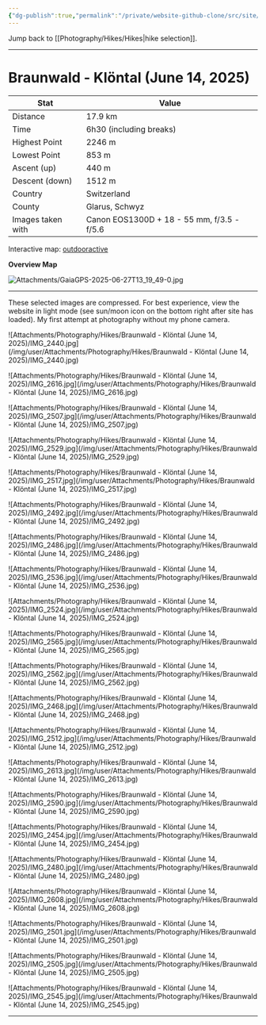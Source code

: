```yaml
---
{"dg-publish":true,"permalink":"/private/website-github-clone/src/site/notes/photography/hikes/braunwald-kloental-june-14-2025/","updated":"2025-07-03T20:20:02.076+02:00"}
---
```



Jump back to [[Photography/Hikes/Hikes\|hike selection]].

---
# Braunwald - Klöntal (June 14, 2025)

| Stat              | Value                                      |
| ----------------- | ------------------------------------------ |
| Distance          | 17.9 km                                    |
| Time              | 6h30 (including breaks)                    |
| Highest Point     | 2246 m                                     |
| Lowest Point      | 853 m                                      |
| Ascent (up)       | 440 m                                      |
| Descent (down)    | 1512 m                                     |
| Country           | Switzerland                                |
| County            | Glarus, Schwyz                             |
| Images taken with | Canon EOS1300D + 18 - 55 mm, f/3.5 - f/5.6 |

Interactive map: [outdooractive](https://www.outdooractive.com/en/route/hiking-trail/canton-of-glarus/braunwald-kloental/57076907/#dm=1)

**Overview Map**

![Attachments/GaiaGPS-2025-06-27T13_19_49-0.jpg](/img/user/Attachments/GaiaGPS-2025-06-27T13_19_49-0.jpg)

---
These selected images are compressed. For best experience, view the website in light mode (see sun/moon icon on the bottom right after site has loaded). My first attempt at photography without my phone camera.

![Attachments/Photography/Hikes/Braunwald - Klöntal (June 14, 2025)/IMG_2440.jpg](/img/user/Attachments/Photography/Hikes/Braunwald - Klöntal (June 14, 2025)/IMG_2440.jpg)

![Attachments/Photography/Hikes/Braunwald - Klöntal (June 14, 2025)/IMG_2616.jpg](/img/user/Attachments/Photography/Hikes/Braunwald - Klöntal (June 14, 2025)/IMG_2616.jpg)

![Attachments/Photography/Hikes/Braunwald - Klöntal (June 14, 2025)/IMG_2507.jpg](/img/user/Attachments/Photography/Hikes/Braunwald - Klöntal (June 14, 2025)/IMG_2507.jpg)

![Attachments/Photography/Hikes/Braunwald - Klöntal (June 14, 2025)/IMG_2529.jpg](/img/user/Attachments/Photography/Hikes/Braunwald - Klöntal (June 14, 2025)/IMG_2529.jpg)

![Attachments/Photography/Hikes/Braunwald - Klöntal (June 14, 2025)/IMG_2517.jpg](/img/user/Attachments/Photography/Hikes/Braunwald - Klöntal (June 14, 2025)/IMG_2517.jpg)

![Attachments/Photography/Hikes/Braunwald - Klöntal (June 14, 2025)/IMG_2492.jpg](/img/user/Attachments/Photography/Hikes/Braunwald - Klöntal (June 14, 2025)/IMG_2492.jpg)

![Attachments/Photography/Hikes/Braunwald - Klöntal (June 14, 2025)/IMG_2486.jpg](/img/user/Attachments/Photography/Hikes/Braunwald - Klöntal (June 14, 2025)/IMG_2486.jpg)

![Attachments/Photography/Hikes/Braunwald - Klöntal (June 14, 2025)/IMG_2536.jpg](/img/user/Attachments/Photography/Hikes/Braunwald - Klöntal (June 14, 2025)/IMG_2536.jpg)

![Attachments/Photography/Hikes/Braunwald - Klöntal (June 14, 2025)/IMG_2524.jpg](/img/user/Attachments/Photography/Hikes/Braunwald - Klöntal (June 14, 2025)/IMG_2524.jpg)

![Attachments/Photography/Hikes/Braunwald - Klöntal (June 14, 2025)/IMG_2565.jpg](/img/user/Attachments/Photography/Hikes/Braunwald - Klöntal (June 14, 2025)/IMG_2565.jpg)

![Attachments/Photography/Hikes/Braunwald - Klöntal (June 14, 2025)/IMG_2562.jpg](/img/user/Attachments/Photography/Hikes/Braunwald - Klöntal (June 14, 2025)/IMG_2562.jpg)

![Attachments/Photography/Hikes/Braunwald - Klöntal (June 14, 2025)/IMG_2468.jpg](/img/user/Attachments/Photography/Hikes/Braunwald - Klöntal (June 14, 2025)/IMG_2468.jpg)

![Attachments/Photography/Hikes/Braunwald - Klöntal (June 14, 2025)/IMG_2512.jpg](/img/user/Attachments/Photography/Hikes/Braunwald - Klöntal (June 14, 2025)/IMG_2512.jpg)

![Attachments/Photography/Hikes/Braunwald - Klöntal (June 14, 2025)/IMG_2613.jpg](/img/user/Attachments/Photography/Hikes/Braunwald - Klöntal (June 14, 2025)/IMG_2613.jpg)

![Attachments/Photography/Hikes/Braunwald - Klöntal (June 14, 2025)/IMG_2590.jpg](/img/user/Attachments/Photography/Hikes/Braunwald - Klöntal (June 14, 2025)/IMG_2590.jpg)

![Attachments/Photography/Hikes/Braunwald - Klöntal (June 14, 2025)/IMG_2454.jpg](/img/user/Attachments/Photography/Hikes/Braunwald - Klöntal (June 14, 2025)/IMG_2454.jpg)

![Attachments/Photography/Hikes/Braunwald - Klöntal (June 14, 2025)/IMG_2480.jpg](/img/user/Attachments/Photography/Hikes/Braunwald - Klöntal (June 14, 2025)/IMG_2480.jpg)

![Attachments/Photography/Hikes/Braunwald - Klöntal (June 14, 2025)/IMG_2608.jpg](/img/user/Attachments/Photography/Hikes/Braunwald - Klöntal (June 14, 2025)/IMG_2608.jpg)

![Attachments/Photography/Hikes/Braunwald - Klöntal (June 14, 2025)/IMG_2501.jpg](/img/user/Attachments/Photography/Hikes/Braunwald - Klöntal (June 14, 2025)/IMG_2501.jpg)

![Attachments/Photography/Hikes/Braunwald - Klöntal (June 14, 2025)/IMG_2505.jpg](/img/user/Attachments/Photography/Hikes/Braunwald - Klöntal (June 14, 2025)/IMG_2505.jpg)

![Attachments/Photography/Hikes/Braunwald - Klöntal (June 14, 2025)/IMG_2545.jpg](/img/user/Attachments/Photography/Hikes/Braunwald - Klöntal (June 14, 2025)/IMG_2545.jpg)

---